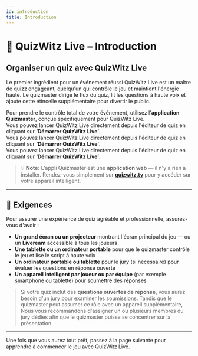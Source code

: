 ```yaml
---
id: introduction
title: Introduction
---
```


# 🎤 QuizWitz Live – Introduction

## Organiser un quiz avec QuizWitz Live

Le premier ingrédient pour un événement réussi QuizWitz Live est un maître de quizz engageant, quelqu'un qui contrôle le jeu et maintient l'énergie haute. Le quizmaster dirige le flux du quiz, lit les questions à haute voix et ajoute cette étincelle supplémentaire pour divertir le public.

Pour prendre le contrôle total de votre événement, utilisez l'**application Quizmaster**, conçue spécifiquement pour QuizWitz Live.\
Vous pouvez lancer QuizWitz Live directement depuis l'éditeur de quiz en cliquant sur **‘Démarrer QuizWitz Live’**.\
Vous pouvez lancer QuizWitz Live directement depuis l'éditeur de quiz en cliquant sur **‘Démarrer QuizWitz Live’**.\
Vous pouvez lancer QuizWitz Live directement depuis l'éditeur de quiz en cliquant sur **‘Démarrer QuizWitz Live’**.

> 💡 **Note:** L'appli Quizmaster est une **application web** — il n'y a rien à installer. Rendez-vous simplement sur [**quizwitz.tv**](https://quizwitz.tv) pour y accéder sur votre appareil intelligent.

---

## 🧰 Exigences

Pour assurer une expérience de quiz agréable et professionnelle, assurez-vous d'avoir :

- **Un grand écran ou un projecteur** montrant l'écran principal du jeu — ou un **Liveream** accessible à tous les joueurs
- **Une tablette ou un ordinateur portable** pour que le quizmaster contrôle le jeu et lise le script à haute voix
- **Un ordinateur portable ou tablette** pour le jury (si nécessaire) pour évaluer les questions en réponse ouverte
- **Un appareil intelligent par joueur ou par équipe** (par exemple smartphone ou tablette) pour soumettre des réponses

> Si votre quiz inclut des **questions ouvertes de réponse**, vous aurez besoin d'un jury pour examiner les soumissions. Tandis que le quizmaster peut assumer ce rôle avec un appareil supplémentaire, Nous vous recommandons d'assigner un ou plusieurs membres du jury dédiés afin que le quizmaster puisse se concentrer sur la présentation.

---

Une fois que vous aurez tout prêt, passez à la page suivante pour apprendre à commencer le jeu avec QuizWitz Live.
